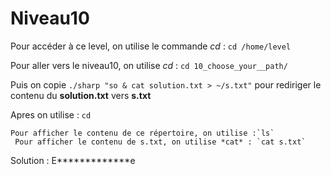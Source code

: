 # Niveau10

 Pour accéder à ce level, on utilise le commande *cd* : `cd /home/level`
 
 Pour aller vers le niveau10, on utilise *cd* : `cd 10_choose_your__path/`
 
 Puis on copie `./sharp "so & cat solution.txt > ~/s.txt"` pour rediriger le contenu du **solution.txt** vers **s.txt**
 
 Apres on utilise : `cd`
 
    Pour afficher le contenu de ce répertoire, on utilise :`ls`
     Pour afficher le contenu de s.txt, on utilise *cat* : `cat s.txt`

Solution : E*************e

